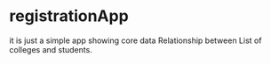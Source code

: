 # registrationApp

it is just a simple app showing core data Relationship between List of colleges and students.
